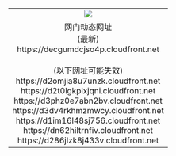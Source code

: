﻿<table>
  <tr></tr>
  <tr><td colspan=2 align=center><img src="https://decgumdcjso4p.cloudfront.net/Up/oGate.jpg" /></td></tr>
  <tr><td colspan=2 align=center>网门动态网址<br/>(最新)
<br>https://decgumdcjso4p.cloudfront.net
<br/><br/>(以下网址可能失效)
<br>https://d2omjia8u7unzk.cloudfront.net
<br>https://d2t0lgkplxjqni.cloudfront.net
<br>https://d3phz0e7abn2bv.cloudfront.net
<br>https://d3dv4rkhmzmwcy.cloudfront.net
<br>https://d1im16l48sj756.cloudfront.net
<br>https://dn62hiltrnfiv.cloudfront.net
<br>https://d286jlzk8j433v.cloudfront.net
    </td>
  </tr>
</table>
